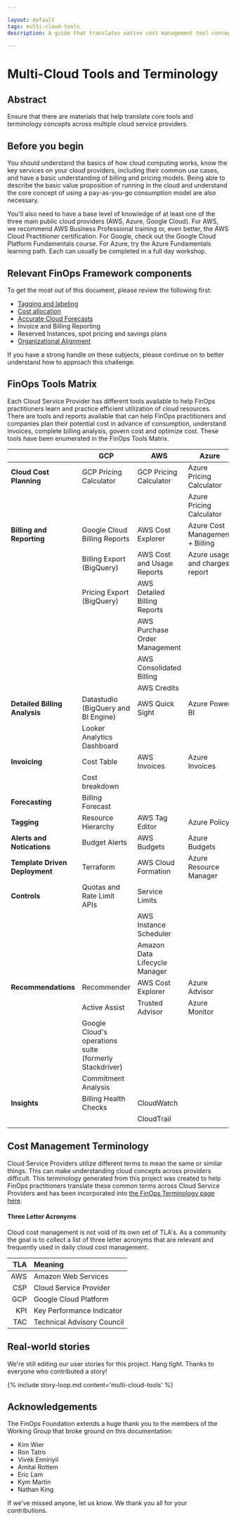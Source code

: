 ```yaml
---

layout: default
tags: multi-cloud-tools
description: A guide that translates native cost management tool concepts across multiple cloud service providers.

---
```



# Multi-Cloud Tools and Terminology

## Abstract

Ensure that there are materials that help translate core tools and terminology concepts across multiple cloud service providers.

## Before you begin

You should understand the basics of how cloud computing works, know the key services on your cloud providers, including their common use cases, and have a basic understanding of billing and pricing models. Being able to describe the basic value proposition of running in the cloud and understand the core concept of using a pay-as-you-go consumption model are also necessary.

You'll also need to have a base level of knowledge of at least one of the three main public cloud providers (AWS, Azure, Google Cloud). For AWS, we recommend AWS Business Professional training or, even better, the AWS Cloud Practitioner certification. For Google, check out the Google Cloud Platform Fundamentals course. For Azure, try the Azure Fundamentals learning path. Each can usually be completed in a full day workshop.

## Relevant FinOps Framework components
To get the most out of this document, please review the following first:
* [Tagging and labeling](/framework/capabilities/tagging-labeling/)
* [Cost allocation](/framework/domains/allocate/)
* [Accurate Cloud Forecasts](/framework/projects/accurate-cloud-forecasts/)
* Invoice and Billing Reporting
* Reserved Instances, spot pricing and savings plans
* [Organizational Alignment](/framework/domains/organizational-alignment/)

If you have a strong handle on these subjects, please continue on to better understand how to approach this challenge.

## FinOps Tools Matrix
Each Cloud Service Provider has different tools available to help FinOps practitioners learn and practice efficient utilization of cloud resources.  There are tools and reports available that can help FinOps practitioners and companies plan their potential cost in advance of consumption, understand invoices, complete billing analysis, govern cost and optimize cost.  These tools have been enumerated in the FinOps Tools Matrix.

|  | GCP        | AWS           | Azure  |
| ------------- | ------------- | ------------- | ------------- |
| **Cloud Cost Planning** | GCP Pricing Calculator | GCP Pricing Calculator | Azure Pricing Calculator |
|  |  |  | Azure Pricing Calculator |
| **Billing and Reporting** | Google Cloud Billing Reports | AWS Cost Explorer | Azure Cost Management + Billing |
|  | Billing Export (BigQuery) | AWS Cost and Usage Reports | Azure usage and charges report |
|  | Pricing Export (BigQuery) | AWS Detailed Billing Reports |  |
|  |  | AWS Purchase Order Management |  |
|  |  | AWS Consolidated Billing |  |
|  |  | AWS Credits |  |
| **Detailed Billing Analysis** | Datastudio (BigQuery and BI Engine) | AWS Quick Sight | Azure Power BI |
|  | Looker Analytics Dashboard |  |  |
| **Invoicing** | Cost Table | AWS Invoices | Azure Invoices |
|  | Cost breakdown |  |  |
| **Forecasting** | Billing Forecast |  |  |
| **Tagging** | Resource Hierarchy | AWS Tag Editor | Azure Policy |
| **Alerts and Notications** | Budget Alerts | AWS Budgets | Azure Budgets |
| **Template Driven Deployment** | Terraform | AWS Cloud Formation | Azure Resource Manager |
| **Controls** | Quotas and Rate Limit APIs | Service Limits |  |
|  |  | AWS Instance Scheduler |  |
|  |  | Amazon Data Lifecycle Manager |  |
| **Recommendations** | Recommender | AWS Cost Explorer | Azure Advisor |
|  | Active Assist | Trusted Advisor | Azure Monitor |
|  | Google Cloud's operations suite (formerly Stackdriver) |  |  |
|  | Commitment Analysis |  |  |
| **Insights** | Billing Health Checks | CloudWatch |  |
|  |  | CloudTrail |  |
|  |  |  |  |



## Cost Management Terminology
Cloud Service Providers utilize different terms to mean the same or similar things.  This can make understanding cloud concepts across providers difficult.  This terminology generated from this project was created to help FinOps practitioners translate these common terms across Cloud Service Providers and has been incorporated into [the FinOps Terminology page here](https://www.finops.org/resources/terminology/).


#### Three Letter Acronyms
Cloud cost management is not void of its own set of TLA's.  As a community the goal is to collect a list of three letter acronyms that are relevant and frequently used in daily cloud cost management.  

| TLA |	Meaning |
|---:|:---|
| AWS	| Amazon Web Services |
| CSP	| Cloud Service Provider |
| GCP	| Google Cloud Platform |
| KPI	| Key Performance Indicator |
| TAC	| Technical Advisory Council |


## Real-world stories
We're still editing our user stories for this project. Hang tight. Thanks to everyone who contributed a story!

{% include story-loop.md content='multi-cloud-tools' %}

## Acknowledgements
The FinOps Foundation extends a huge thank you to the members of the Working Group that broke ground on this documentation:
* Kim Wier
* Ron Tatro
* Vivek Enniriyil
* Amitai Rottem
* Eric Lam
* Kym Martin
* Nathan King

If we’ve missed anyone, let us know. We thank you all for your contributions.
